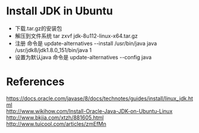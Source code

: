 # Install JDK in Ubuntu

  * 下载.tar.gz的安装包
  * 解压到文件系统 tar zxvf jdk-8u112-linux-x64.tar.gz  
  * 注册 命令是 update-alternatives --install /usr/bin/java java /usr/jdk8/jdk1.8.0_151/bin/java 1
  * 设置为默认java 命令是 update-alternatives --config java  
  
# References
https://docs.oracle.com/javase/8/docs/technotes/guides/install/linux_jdk.html  
http://www.wikihow.com/Install-Oracle-Java-JDK-on-Ubuntu-Linux  
http://www.bkjia.com/xtzh/881605.html  
http://www.tuicool.com/articles/zmEfMn  

